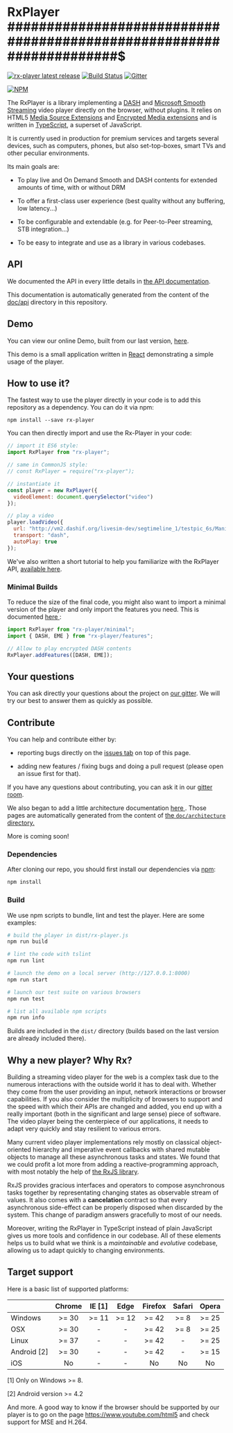 # RxPlayer ####################################################################$

[![rx-player latest release](https://img.shields.io/badge/dynamic/json.svg?label=Latest%20release&url=https://api.github.com/repos/canalplus/rx-player/releases/latest&query=$.tag_name&colorB=blue)](https://github.com/canalplus/rx-player/releases)
[![Build Status](https://travis-ci.org/canalplus/rx-player.svg?branch=master)](https://travis-ci.org/canalplus/rx-player)
[![Gitter](https://img.shields.io/gitter/room/canalplus/rx-player.svg)](https://gitter.im/canalplus/rx-player)

[![NPM](https://nodei.co/npm/rx-player.png?compact=true)](https://nodei.co/npm/rx-player/)

The RxPlayer is a library implementing a [DASH](https://en.wikipedia.org/wiki/Dynamic_Adaptive_Streaming_over_HTTP)
and [Microsoft Smooth Streaming](https://www.iis.net/downloads/microsoft/smooth-streaming)
video player directly on the browser, without plugins.
It relies on HTML5 [Media Source Extensions](https://en.wikipedia.org/wiki/Media_Source_Extensions)
and [Encrypted Media extensions](https://en.wikipedia.org/wiki/Encrypted_Media_Extensions)
and is written in [TypeScript](http://www.typescriptlang.org/), a superset of
JavaScript.

It is currently used in production for premium services and targets several
devices, such as computers, phones, but also set-top-boxes, smart TVs and other
peculiar environments.

Its main goals are:

  - To play live and On Demand Smooth and DASH contents for extended amounts of
    time, with or without DRM

  - To offer a first-class user experience (best quality without any buffering,
    low latency...)

  - To be configurable and extendable (e.g. for Peer-to-Peer streaming, STB
    integration...)

  - To be easy to integrate and use as a library in various codebases.


## API #########################################################################

We documented the API in every little details in [the API
documentation](https://canalplus.github.io/rx-player/doc/pages/api/index.html).

This documentation is automatically generated from the content of the
[doc/api](./doc/api/index.md) directory in this repository.



## Demo ########################################################################

You can view our online Demo, built from our last version,
[here](https://developers.canal-plus.com/rx-player/).

This demo is a small application written in
[React](https://github.com/facebook/react) demonstrating a simple usage of the
player.



## How to use it? ##############################################################

The fastest way to use the player directly in your code is to add this
repository as a dependency. You can do it via npm:
```
npm install --save rx-player
```

You can then directly import and use the Rx-Player in your code:
```js
// import it ES6 style:
import RxPlayer from "rx-player";

// same in CommonJS style:
// const RxPlayer = require("rx-player");

// instantiate it
const player = new RxPlayer({
  videoElement: document.querySelector("video")
});

// play a video
player.loadVideo({
  url: "http://vm2.dashif.org/livesim-dev/segtimeline_1/testpic_6s/Manifest.mpd",
  transport: "dash",
  autoPlay: true
});
```

We've also written a short tutorial to help you familiarize with the RxPlayer
API, [available
here](https://canalplus.github.io/rx-player/doc/pages/tutorials/quick_start.html).


### Minimal Builds #############################################################

To reduce the size of the final code, you might also want to import a minimal
version of the player and only import the features you need. This is documented
[here
](https://canalplus.github.io/rx-player/doc/pages/api/minimal_player.html):

```js
import RxPlayer from "rx-player/minimal";
import { DASH, EME } from "rx-player/features";

// Allow to play encrypted DASH contents
RxPlayer.addFeatures([DASH, EME]);
```



## Your questions ##############################################################

You can ask directly your questions about the project on [our
gitter](https://gitter.im/canalplus/rx-player).
We will try our best to answer them as quickly as possible.



## Contribute ##################################################################

You can help and contribute either by:

  - reporting bugs directly on the [issues
    tab](https://github.com/canalplus/rx-player/issues) on top of this page.

  - adding new features / fixing bugs and doing a pull request (please open an
    issue first for that).

If you have any questions about contributing, you can ask it in our [gitter
room](https://gitter.im/canalplus/rx-player).

We also began to add a little architecture documentation [here
](https://canalplus.github.io/rx-player/doc/pages/architecture/index.html).
Those pages are automatically generated from the content of [the
``doc/architecture`` directory.
](https://github.com/canalplus/rx-player/tree/master/doc/architecture)

More is coming soon!


### Dependencies ###############################################################

After cloning our repo, you should first install our dependencies via
[npm](https://www.npmjs.com/):
```sh
npm install
```


### Build ######################################################################

We use npm scripts to bundle, lint and test the player. Here are some examples:
```sh
# build the player in dist/rx-player.js
npm run build

# lint the code with tslint
npm run lint

# launch the demo on a local server (http://127.0.0.1:8000)
npm run start

# launch our test suite on various browsers
npm run test

# list all available npm scripts
npm run info
```

Builds are included in the ``dist/`` directory (builds based on the last version
are already included there).



## Why a new player? Why Rx? ###################################################

Building a streaming video player for the web is a complex task due to the
numerous interactions with the outside world it has to deal with. Whether they
come from the user providing an input, network interactions or browser
capabilities.
If you also consider the multiplicity of browsers to support and the speed
with which their APIs are changed and added, you end up with a really important
(both in the significant and large sense) piece of software.
The video player being the centerpiece of our applications, it needs to adapt
very quickly and stay resilient to various errors.

Many current video player implementations rely mostly on classical
object-oriented hierarchy and imperative event callbacks with shared mutable
objects to manage all these asynchronous tasks and states.
We found that we could profit a lot more from adding a reactive-programming
approach, with most notably the help of [the RxJS
library](https://github.com/ReactiveX/rxjs).

RxJS provides gracious interfaces and operators to compose asynchronous tasks
together by representating changing states as observable stream of values.
It also comes with a **cancelation** contract so that every asynchronous
side-effect can be properly disposed when discarded by the system.
This change of paradigm answers gracefully to most of our needs.

Moreover, writing the RxPlayer in TypeScript instead of plain JavaScript gives
us more tools and confidence in our codebase.
All of these elements helps us to build what we think is a _maintainable_ and
_evolutive_ codebase, allowing us to adapt quickly to changing environments.



## Target support ##############################################################

Here is a basic list of supported platforms:

|             | Chrome  |  IE [1] |  Edge  |  Firefox  |  Safari  |  Opera  |
|-------------|:-------:|:-------:|:------:|:---------:|:--------:|:-------:|
| Windows     |  >= 30  |  >= 11  |  >= 12 |   >= 42   |   >= 8   |  >= 25  |
| OSX         |  >= 30  |    -    |    -   |   >= 42   |   >= 8   |  >= 25  |
| Linux       |  >= 37  |    -    |    -   |   >= 42   |    -     |  >= 25  |
| Android [2] |  >= 30  |    -    |    -   |   >= 42   |    -     |  >= 15  |
| iOS         |   No    |    -    |    -   |    No     |    No    |    No   |

[1] Only on Windows >= 8.

[2] Android version >= 4.2

And more. A good way to know if the browser should be supported by our player is
to go on the page https://www.youtube.com/html5 and check support for MSE and
H.264.
